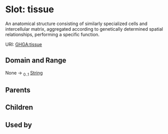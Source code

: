 
# Slot: tissue


An anatomical structure consisting of similarly specialized cells and intercellular matrix, aggregated according to genetically determined spatial relationships, performing a specific function.

URI: [GHGA:tissue](https://w3id.org/GHGA/tissue)


## Domain and Range

None &#8594;  <sub>0..1</sub> [String](types/String.md)

## Parents


## Children


## Used by

